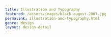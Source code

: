 ```yaml
---
title: Illustration and Typography
featured: /assets/images/black-august-2007.jpg
permalink: illustration-and-typography.html
genre: design
layout: design-detail
---
```

